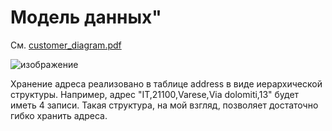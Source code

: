 # Модель данных"

См. [customer_diagram.pdf](https://github.com/eugeniyas/otus-databases/blob/main/L34HW19/customer_diagram.pdf)

![изображение](https://user-images.githubusercontent.com/63968897/162580110-b5324263-0e14-4968-a97e-72c28e694294.png)

Хранение адреса реализовано в таблице address в виде иерархической структуры. 
Например, адрес "IT,21100,Varese,Via dolomiti,13" будет иметь 4 записи. 
Такая структура, на мой взгляд, позволяет достаточно гибко хранить адреса.
